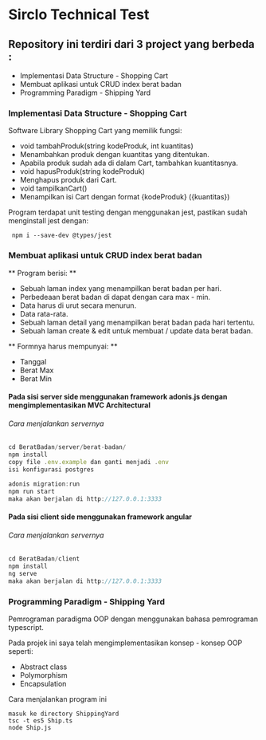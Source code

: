 # Sirclo Technical Test

## Repository ini terdiri dari 3 project yang berbeda :

- Implementasi Data Structure - Shopping Cart
- Membuat aplikasi untuk CRUD index berat badan 
- Programming Paradigm - Shipping Yard

### Implementasi Data Structure - Shopping Cart
Software Library Shopping Cart yang memilik fungsi:

- void tambahProduk(string kodeProduk, int kuantitas)
- Menambahkan produk dengan kuantitas yang ditentukan.
- Apabila produk sudah ada di dalam Cart, tambahkan kuantitasnya.
- void hapusProduk(string kodeProduk)
- Menghapus produk dari Cart.
- void tampilkanCart()
- Menampilkan isi Cart dengan format {kodeProduk} ({kuantitas})

Program terdapat unit testing dengan menggunakan jest, pastikan sudah menginstall jest dengan:
```
 npm i --save-dev @types/jest

```

### Membuat aplikasi untuk CRUD index berat badan 

** Program berisi: **

- Sebuah laman index yang menampilkan berat badan per hari.
- Perbedeaan berat badan di dapat dengan cara max - min.
- Data harus di urut secara menurun.
- Data rata-rata.
- Sebuah laman detail yang menampilkan berat badan pada hari tertentu.
- Sebuah laman create & edit untuk membuat / update data berat badan.

** Formnya harus mempunyai: **
- Tanggal
- Berat Max
- Berat Min

#### Pada sisi server side menggunakan framework adonis.js dengan mengimplementasikan MVC Architectural 

###### Cara menjalankan servernya

```js
cd BeratBadan/server/berat-badan/ 
npm install 
copy file .env.example dan ganti menjadi .env 
isi konfigurasi postgres 

adonis migration:run
npm run start
maka akan berjalan di http://127.0.0.1:3333
```

#### Pada sisi client side menggunakan framework angular 
###### Cara menjalankan servernya
```js
cd BeratBadan/client 
npm install 
ng serve 
maka akan berjalan di http://127.0.0.1:3333

```


### Programming Paradigm - Shipping Yard

Pemrograman paradigma OOP dengan menggunakan bahasa pemrograman typescript.

Pada projek ini saya telah mengimplementasikan konsep - konsep OOP seperti:
- Abstract class 
- Polymorphism 
- Encapsulation

Cara menjalankan program ini 

```
masuk ke directory ShippingYard 
tsc -t es5 Ship.ts
node Ship.js

```













